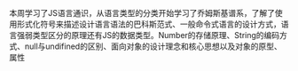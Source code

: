 ​		本周学习了JS语言通识，从语言类型的分类开始学习了乔姆斯基谱系，了解了使用形式化符号来描述设计语言语法的巴科斯范式、一般命令式语言的设计方式，语言强弱类型区分的原理还有JS的数据类型。Number的存储原理、String的编码方式、null与undifined的区别、面向对象的设计理念和核心思想以及对象的原型、属性